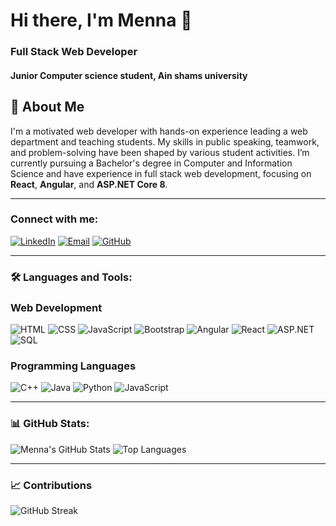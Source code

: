 # Hi there, I'm Menna 👋

### Full Stack Web Developer
#### Junior Computer science student, Ain shams university

## 🌟 **About Me**

I'm a motivated web developer with hands-on experience leading a web department and teaching students. My skills in public speaking, teamwork, and problem-solving have been shaped by various student activities. I’m currently pursuing a Bachelor's degree in Computer and Information Science and have experience in full stack web development, focusing on **React**, **Angular**, and **ASP.NET Core 8**.

---

### Connect with me:
[![LinkedIn](https://img.shields.io/badge/LinkedIn-blue?logo=linkedin)](https://www.linkedin.com/in/menna-mohamed-m2023/)
[![Email](https://img.shields.io/badge/Email-D14836?logo=gmail&logoColor=white)](mailto:menna.mohamedd2023@gmail.com)
[![GitHub](https://img.shields.io/badge/GitHub-black?logo=github)](https://github.com/Menna-2003)

---

### 🛠 Languages and Tools:

### **Web Development**

![HTML](https://img.shields.io/badge/-HTML5-E34F26?logo=html5&logoColor=white) 
![CSS](https://img.shields.io/badge/-CSS3-1572B6?logo=css3&logoColor=white) 
![JavaScript](https://img.shields.io/badge/-JavaScript-F7DF1E?logo=javascript&logoColor=black) 
![Bootstrap](https://img.shields.io/badge/-Bootstrap-7952B3?logo=bootstrap&logoColor=white) 
![Angular](https://img.shields.io/badge/-Angular-DD0031?logo=angular&logoColor=white) 
![React](https://img.shields.io/badge/-React-61DAFB?logo=react&logoColor=black) 
![ASP.NET](https://img.shields.io/badge/-ASP.NET-5C2D91?logo=.net&logoColor=white) 
![SQL](https://img.shields.io/badge/-SQL-4479A1?logo=mysql&logoColor=white)

### **Programming Languages**

![C++](https://img.shields.io/badge/-C++-00599C?logo=cplusplus&logoColor=white) 
![Java](https://img.shields.io/badge/-Java-007396?logo=java&logoColor=white) 
![Python](https://img.shields.io/badge/-Python-3776AB?logo=python&logoColor=white) 
![JavaScript](https://img.shields.io/badge/-JavaScript-F7DF1E?logo=javascript&logoColor=black)  

---

### 📊 GitHub Stats:

![Menna's GitHub Stats](https://github-readme-stats.vercel.app/api?username=Menna-2003&show_icons=true&theme=radical)       ![Top Languages](https://github-readme-stats.vercel.app/api/top-langs/?username=Menna-2003&layout=compact&theme=radical)



---

### 📈 Contributions

![GitHub Streak](https://github-readme-streak-stats.herokuapp.com/?user=Menna-2003&theme=radical)


